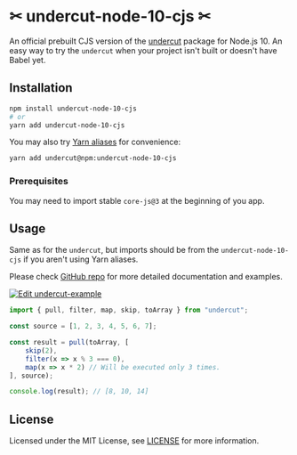# ✂ undercut-node-10-cjs ✂

An official prebuilt CJS version of the [undercut](https://www.npmjs.com/package/undercut) package for Node.js 10. An easy way to try the `undercut` when your project isn't built or doesn't have Babel yet.

## Installation

```sh
npm install undercut-node-10-cjs
# or
yarn add undercut-node-10-cjs
```

You may also try [Yarn aliases](https://yarnpkg.com/en/docs/cli/add#toc-yarn-add-alias) for convenience:

```sh
yarn add undercut@npm:undercut-node-10-cjs
```

### Prerequisites

You may need to import stable `core-js@3` at the beginning of you app.

## Usage

Same as for the `undercut`, but imports should be from the `undercut-node-10-cjs` if you aren't using Yarn aliases.

Please check [GitHub repo](https://github.com/the-spyke/undercut) for more detailed documentation and examples.

[![Edit undercut-example](https://codesandbox.io/static/img/play-codesandbox.svg)](https://codesandbox.io/s/undercut-example-9g1nh?fontsize=14&module=%2Fsrc%2Findex.js)

```js
import { pull, filter, map, skip, toArray } from "undercut";

const source = [1, 2, 3, 4, 5, 6, 7];

const result = pull(toArray, [
    skip(2),
    filter(x => x % 3 === 0),
    map(x => x * 2) // Will be executed only 3 times.
], source);

console.log(result); // [8, 10, 14]
```

## License

Licensed under the MIT License, see [LICENSE](LICENSE) for more information.
